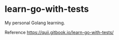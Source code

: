 # learn-go-with-tests
My personal Golang learning.

Reference https://quii.gitbook.io/learn-go-with-tests/

